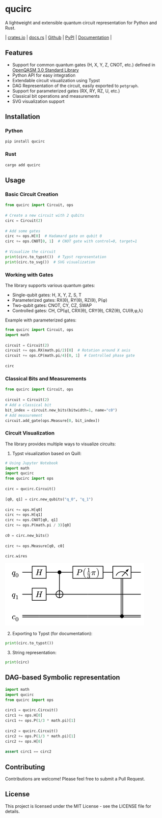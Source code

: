 # qucirc

A lightweight and extensible quantum circuit representation for Python and Rust.

| [crates.io](https://crates.io/crates/qucirc) | [docs.rs](https://docs.rs/qucirc) | [Github](https://github.com/YuantianDing/qucirc) | [PyPI](https://pypi.org/project/qucirc/) | [Documentation](https://yuantianding.github.io/qucirc/) |


## Features

- Support for common quantum gates (H, X, Y, Z, CNOT, etc.) defined in [OpenQASM 3.0 Standard Library](https://openqasm.com/language/standard_library.html#)
- Python API for easy integration
- Extendable circuit visualization using Typst
- DAG Representation of the circuit, easily exported to `petgraph`.
- Support for parameterized gates (RX, RY, RZ, U, etc.)
- Classical bit operations and measurements
- SVG visualization support

## Installation

### Python

```bash
pip install qucirc
```

### Rust
```bash
cargo add qucirc
```

## Usage

### Basic Circuit Creation

```python
from qucirc import Circuit, ops

# Create a new circuit with 2 qubits
circ = Circuit(2)

# Add some gates
circ += ops.H[0]  # Hadamard gate on qubit 0
circ += ops.CNOT[0, 1]  # CNOT gate with control=0, target=1

# Visualize the circuit
print(circ.to_typst())  # Typst representation
print(circ.to_svg())  # SVG visualization
```

### Working with Gates

The library supports various quantum gates:

- Single-qubit gates: H, X, Y, Z, S, T
- Parameterized gates: RX(θ), RY(θ), RZ(θ), P(φ)
- Two-qubit gates: CNOT, CY, CZ, SWAP
- Controlled gates: CH, CP(φ), CRX(θ), CRY(θ), CRZ(θ), CU(θ,φ,λ)

Example with parameterized gates:

```python
from qucirc import Circuit, ops
import math

circuit = Circuit(2)
circuit += ops.RX(math.pi/2)[0]  # Rotation around X axis
circuit += ops.CP(math.pi/4)[0, 1]  # Controlled phase gate

circ
```

### Classical Bits and Measurements

```python
from qucirc import Circuit, ops

circuit = Circuit(2)
# Add a classical bit
bit_index = circuit.new_bits(bitwidth=1, name="c0")
# Add measurement
circuit.add_gate(ops.Measure[0, bit_index])
```

### Circuit Visualization

The library provides multiple ways to visualize circuits:

1. Typst visualization based on Quill:

```python
# Using Jupyter Notebook
import math
import qucirc
from qucirc import ops

circ = qucirc.Circuit()

[q0, q1] = circ.new_qubits("q_0", "q_1")

circ += ops.H[q0]
circ += ops.H[q1]
circ += ops.CNOT[q0, q1]
circ += ops.P(math.pi / 3)[q0]

c0 = circ.new_bits()

circ += ops.Measure[q0, c0]

circ.wires
```

![](https://github.com/YuantianDing/qucirc/blob/main/docs/output.svg)


2. Exporting to Typst (for documentation):

```python
print(circ.to_typst())
```


3. String representation:

```python
print(circ)
```

## DAG-based Symbolic representation

```python
import math
import qucirc
from qucirc import ops

circ1 = qucirc.Circuit()
circ1 += ops.H[0]
circ1 += ops.P(1/3 * math.pi)[1]

circ2 = qucirc.Circuit()
circ2 += ops.P(1/3 * math.pi)[1]
circ2 += ops.H[0]

assert circ1 == circ2
```



## Contributing

Contributions are welcome! Please feel free to submit a Pull Request.

## License

This project is licensed under the MIT License - see the LICENSE file for details.







